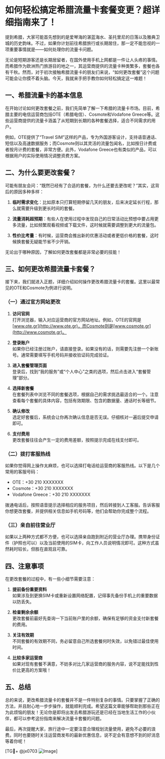 # 如何轻松搞定希腊流量卡套餐变更？超详细指南来了！

提到希腊，大家可能首先想到的是爱琴海的湛蓝海水、圣托里尼的日落以及雅典卫城的历史韵味。不过，如果你计划前往希腊旅行或长期居住，那一定不能忽视的一项重要事情就是——如何处理你的流量卡问题。

无论是短期游客还是长期居留者，在国外使用手机上网都是一件让人头疼的事情。而希腊作为欧洲热门旅游目的地之一，其运营商提供的流量卡种类繁多，套餐也各有千秋。然而，对于初次接触希腊流量卡的朋友们来说，“如何更改套餐”这个问题可能会让你摸不着头脑。今天，我就来手把手教你如何轻松搞定这一难题！

## 一、希腊流量卡的基本信息

在开始讨论如何更改套餐之前，我们先简单了解一下希腊的流量卡市场。目前，希腊主要的电信运营商包括OTE（希腊电信）、Cosmote和Vodafone Greece等。这些运营商提供的流量卡涵盖了从短期到长期的各种套餐选择，适合不同需求的用户。

例如，OTE提供了“Travel SIM”这样的产品，专为外国游客设计，支持语音通话、短信以及高速数据服务；而Cosmote则以其灵活的流量包闻名，比如按日计费或者按月计费的套餐，非常方便。此外，Vodafone Greece也有类似的产品，可以根据用户的实际使用情况调整资费方案。

## 二、为什么要更改套餐？

可能有朋友会问：“既然已经有了合适的套餐，为什么还要去更改呢？”其实，这背后的原因多种多样：

1. **临时需求变化**：比如原本只打算短期停留几天的朋友，后来决定延长行程，那么就需要升级到更长时间的套餐。
   
2. **流量消耗超预期**：有些人在使用过程中发现自己的日常活动比预想中要占用更多流量，比如频繁观看视频或下载文件，这时候就需要调整到更大的流量包。
   
3. **性价比考量**：有时候，运营商会推出新的优惠活动或者更低价格的套餐，这时候换套餐无疑能节省不少开销。

无论出于哪种原因，了解如何更改套餐都是非常必要的技能！

## 三、如何更改希腊流量卡套餐？

接下来，我们就进入正题，详细介绍如何操作更改希腊流量卡的套餐。这里以最常见的OTE和Cosmote为例进行说明。

### （一）通过官方网站更改

1. **访问官网**  
   打开浏览器，输入对应运营商的官方网站地址。例如，OTE的官网是[www.ote.gr](http://www.ote.gr)，而Cosmote则是[www.cosmote.gr](http://www.cosmote.gr)。

2. **登录账户**  
   如果你已经注册过账户，请直接登录。如果没有的话，则需要先注册一个新账号。通常需要填写手机号码并接收验证码完成验证。

3. **进入套餐管理页面**  
   登录后，找到“我的服务”或“个人中心”之类的选项，然后点击进入“套餐管理”部分。

4. **选择新套餐**  
   在套餐列表中浏览不同的套餐选项，根据自己的需求挑选最适合的一个。注意查看每个套餐的具体内容，包括有效期限、包含的数据量、通话时长等细节。

5. **确认修改**  
   选定好套餐后，系统会让你再次确认信息是否无误。仔细核对一遍后提交申请即可。

6. **支付费用**  
   更改套餐往往会产生一定的费用差额，按照提示完成在线支付即可。

### （二）拨打客服热线

如果你觉得网上操作太麻烦，也可以选择打电话给运营商的客服热线。以下是几个常用的客服号码：

- OTE：+30 210 XXXXXXX
- Cosmote：+30 210 XXXXXXX
- Vodafone Greece：+30 210 XXXXXXX

拨通电话后，按照语音提示选择相应的服务项目，然后转接到人工客服。告诉客服你想更改套餐，并提供相关信息如手机号码等，他们会帮助你完成整个流程。

### （三）亲自前往营业厅

如果以上两种方式都不方便，也可以选择亲自跑到附近的营业厅办理。携带身份证件（护照也可以）以及当前使用的SIM卡，向工作人员说明情况即可。这种方式虽然耗时较长，但胜在直观且可靠。

## 四、注意事项

在更改套餐的过程中，有一些小细节需要注意：

1. **提前备份重要资料**  
   如果涉及到更换SIM卡或重新设置网络配置，记得事先备份手机上的重要数据以防丢失。

2. **检查剩余余额**  
   更改套餐前最好先查询一下当前账户里的余额，确保有足够的资金支付新套餐的费用。

3. **关注有效期**  
   不同套餐的有效期不同，务必留意自己所选套餐何时失效，以免错过最佳使用时间。

4. **比较多家运营商**  
   如果对现有套餐不满意，不妨多对比几家运营商的服务内容，说不定能找到性价比更高的方案哦！

## 五、总结

总的来说，更改希腊流量卡的套餐并不是一件特别复杂的事情。只要掌握了正确的方法，并且耐心地一步步操作，就能顺利完成。希望这篇文章能够帮助到那些正在为此烦恼的朋友！无论你是即将出发去希腊游玩还是已经在当地生活工作的小伙伴，都可以参考这份指南来解决流量卡套餐的问题。

最后，再次提醒大家，旅行途中一定要注意合理规划流量使用，避免不必要的浪费。同时也要随时关注运营商发布的最新优惠信息，说不定会有意想不到的好消息等着你呢！

[TG💪+ @jx0703 ![Image](https://github.com/user-attachments/assets/dbca1d08-cadb-493c-b0ec-ad6f7a83f270)]
